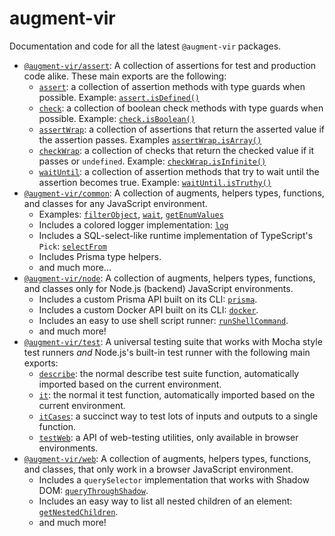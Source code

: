 # augment-vir

Documentation and code for all the latest `@augment-vir` packages.

-   [`@augment-vir/assert`](https://www.npmjs.com/package/@augment-vir/assert): A collection of assertions for test and production code alike. These main exports are the following:
    -   [`assert`](https://electrovir.github.io/augment-vir/functions/assert.html): a collection of assertion methods with type guards when possible. Example: [`assert.isDefined()`](https://electrovir.github.io/augment-vir/functions/assert.html#isDefined)
    -   [`check`](https://electrovir.github.io/augment-vir/functions/check.html): a collection of boolean check methods with type guards when possible. Example: [`check.isBoolean()`](https://electrovir.github.io/augment-vir/functions/check.html#isBoolean)
    -   [`assertWrap`](https://electrovir.github.io/augment-vir/functions/assertWrap.html): a collection of assertions that return the asserted value if the assertion passes. Examples [`assertWrap.isArray()`](https://electrovir.github.io/augment-vir/functions/assertWrap.html#isArray)
    -   [`checkWrap`](https://electrovir.github.io/augment-vir/functions/checkWrap.html): a collection of checks that return the checked value if it passes or `undefined`. Example: [`checkWrap.isInfinite()`](https://electrovir.github.io/augment-vir/functions/checkWrap.html#isInfinite)
    -   [`waitUntil`](https://electrovir.github.io/augment-vir/functions/waitUntil.html): a collection of assertion methods that try to wait until the assertion becomes true. Example: [`waitUntil.isTruthy()`](https://electrovir.github.io/augment-vir/functions/waitUntil.html#isTruthy)
-   [`@augment-vir/common`](https://www.npmjs.com/package/@augment-vir/common): A collection of augments, helpers types, functions, and classes for any JavaScript environment.
    -   Examples: [`filterObject`](https://electrovir.github.io/augment-vir/functions/filterObject.html), [`wait`](https://electrovir.github.io/augment-vir/functions/wait.html), [`getEnumValues`](https://electrovir.github.io/augment-vir/functions/getEnumValues.html)
    -   Includes a colored logger implementation: [`log`](https://electrovir.github.io/augment-vir/variables/log.html)
    -   Includes a SQL-select-like runtime implementation of TypeScript's `Pick`: [`selectFrom`](https://electrovir.github.io/augment-vir/functions/selectFrom-1.html)
    -   Includes Prisma type helpers.
    -   and much more...
-   [`@augment-vir/node`](https://www.npmjs.com/package/@augment-vir/node): A collection of augments, helpers types, functions, and classes only for Node.js (backend) JavaScript environments.
    -   Includes a custom Prisma API built on its CLI: [`prisma`](https://electrovir.github.io/augment-vir/variables/prisma.html).
    -   Includes a custom Docker API built on its CLI: [`docker`](https://electrovir.github.io/augment-vir/variables/docker.html).
    -   Includes an easy to use shell script runner: [`runShellCommand`](https://electrovir.github.io/augment-vir/functions/runShellCommand.html).
    -   and much more!
-   [`@augment-vir/test`](https://www.npmjs.com/package/@augment-vir/test): A universal testing suite that works with Mocha style test runners _and_ Node.js's built-in test runner with the following main exports:
    -   [`describe`](https://electrovir.github.io/augment-vir/functions/describe.html): the normal describe test suite function, automatically imported based on the current environment.
    -   [`it`](https://electrovir.github.io/augment-vir/functions/it.html): the normal it test function, automatically imported based on the current environment.
    -   [`itCases`](https://electrovir.github.io/augment-vir/functions/itCases.html): a succinct way to test lots of inputs and outputs to a single function.
    -   [`testWeb`](https://electrovir.github.io/augment-vir/variables/testWeb.html): a API of web-testing utilities, only available in browser environments.
-   [`@augment-vir/web`](https://www.npmjs.com/package/@augment-vir/web): A collection of augments, helpers types, functions, and classes, that only work in a browser JavaScript environment.
    -   Includes a `querySelector` implementation that works with Shadow DOM: [`queryThroughShadow`](https://electrovir.github.io/augment-vir/functions/queryThroughShadow.html).
    -   Includes an easy way to list all nested children of an element: [`getNestedChildren`](https://electrovir.github.io/augment-vir/functions/getNestedChildren.html).
    -   and much more!
